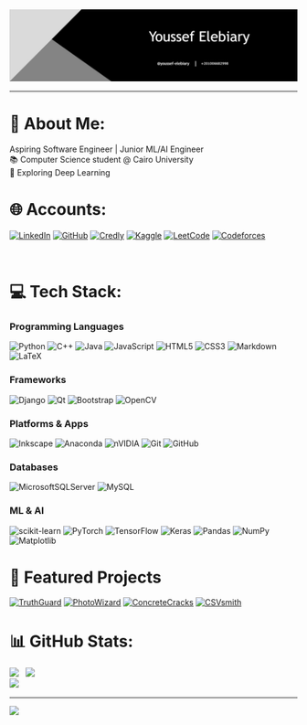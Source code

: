 <img src="./banner.jpg" />
<!-- <h1 style="font-size: 50px; font-weight: bolder; margin-top: 1rem; text-align: center;">Youssef Elebiary</h1> -->

___

# 💫 About Me:
Aspiring Software Engineer | Junior ML/AI Engineer  
📚 Computer Science student @ Cairo University  
🔭 Exploring Deep Learning

# 🌐 Accounts:
<div>

[![LinkedIn](https://img.shields.io/badge/LinkedIn-%230077B5.svg?style=for-the-badge&logo=linkedin&logoColor=white)](https://linkedin.com/in/YoussefElebiary) [![GitHub](https://img.shields.io/badge/github-%23121011.svg?style=for-the-badge&logo=github&logoColor=white)](https://github.com/YoussefElebiary/) [![Credly](https://img.shields.io/badge/credly-%23FF6B00.svg?style=for-the-badge&logo=credly&logoColor=white)](https://www.credly.com/users/youssef-elebiary)
[![Kaggle](https://img.shields.io/badge/kaggle-%2320BEFF.svg?style=for-the-badge&logo=kaggle&logoColor=white)](https://www.kaggle.com/youssefelebiary) [![LeetCode](https://img.shields.io/badge/leetcode-%23FFA116.svg?style=for-the-badge&logo=leetcode&logoColor=black)](https://leetcode.com/u/Youssef_Elebiary/) [![Codeforces](https://img.shields.io/badge/codeforces-%231F8ACB.svg?style=for-the-badge&logo=codeforces&logoColor=white)](https://codeforces.com/profile/Youssef_Elebiary)

</div>
<br>

# 💻 Tech Stack:
### Programming Languages
![Python](https://img.shields.io/badge/python-3670A0?style=for-the-badge&logo=python&logoColor=ffdd54) ![C++](https://img.shields.io/badge/c++-%2300599C.svg?style=for-the-badge&logo=c%2B%2B&logoColor=white) ![Java](https://img.shields.io/badge/java-%23ED8B00.svg?style=for-the-badge&logo=openjdk&logoColor=white) ![JavaScript](https://img.shields.io/badge/javascript-%23323330.svg?style=for-the-badge&logo=javascript&logoColor=%23F7DF1E)
![HTML5](https://img.shields.io/badge/html5-%23E34F26.svg?style=for-the-badge&logo=html5&logoColor=white) ![CSS3](https://img.shields.io/badge/css3-%231572B6.svg?style=for-the-badge&logo=css3&logoColor=white) ![Markdown](https://img.shields.io/badge/markdown-%23000000.svg?style=for-the-badge&logo=markdown&logoColor=white) ![LaTeX](https://img.shields.io/badge/latex-%23008080.svg?style=for-the-badge&logo=latex&logoColor=white)

### Frameworks
![Django](https://img.shields.io/badge/django-%23092E20.svg?style=for-the-badge&logo=django&logoColor=white) ![Qt](https://img.shields.io/badge/Qt-%23217346.svg?style=for-the-badge&logo=Qt&logoColor=white) ![Bootstrap](https://img.shields.io/badge/bootstrap-%238511FA.svg?style=for-the-badge&logo=bootstrap&logoColor=white) ![OpenCV](https://img.shields.io/badge/opencv-%23white.svg?style=for-the-badge&logo=opencv&logoColor=white)

### Platforms & Apps
![Inkscape](https://img.shields.io/badge/Inkscape-e0e0e0?style=for-the-badge&logo=inkscape&logoColor=080A13) ![Anaconda](https://img.shields.io/badge/Anaconda-%2344A833.svg?style=for-the-badge&logo=anaconda&logoColor=white) ![nVIDIA](https://img.shields.io/badge/cuda-000000.svg?style=for-the-badge&logo=nVIDIA&logoColor=green) ![Git](https://img.shields.io/badge/git-%23F05033.svg?style=for-the-badge&logo=git&logoColor=white) ![GitHub](https://img.shields.io/badge/github-%23121011.svg?style=for-the-badge&logo=github&logoColor=white) 

### Databases
![MicrosoftSQLServer](https://img.shields.io/badge/Microsoft%20SQL%20Server-CC2927?style=for-the-badge&logo=microsoft%20sql%20server&logoColor=white) ![MySQL](https://img.shields.io/badge/mysql-4479A1.svg?style=for-the-badge&logo=mysql&logoColor=white)

### ML & AI
![scikit-learn](https://img.shields.io/badge/scikit--learn-%23F7931E.svg?style=for-the-badge&logo=scikit-learn&logoColor=white) ![PyTorch](https://img.shields.io/badge/PyTorch-%23EE4C2C.svg?style=for-the-badge&logo=PyTorch&logoColor=white) ![TensorFlow](https://img.shields.io/badge/TensorFlow-%23FF6F00.svg?style=for-the-badge&logo=TensorFlow&logoColor=white) ![Keras](https://img.shields.io/badge/Keras-%23D00000.svg?style=for-the-badge&logo=Keras&logoColor=white)
![Pandas](https://img.shields.io/badge/pandas-%23150458.svg?style=for-the-badge&logo=pandas&logoColor=white) ![NumPy](https://img.shields.io/badge/numpy-%23013243.svg?style=for-the-badge&logo=numpy&logoColor=white) ![Matplotlib](https://img.shields.io/badge/Matplotlib-%23ffffff.svg?style=for-the-badge&logo=Matplotlib&logoColor=black)
<br>

# 🚀 Featured Projects
[![TruthGuard](https://github-readme-stats.vercel.app/api/pin/?username=YoussefElebiary&repo=TruthGuard&theme=dark)](https://github.com/YoussefElebiary/TruthGuard) [![PhotoWizard](https://github-readme-stats.vercel.app/api/pin/?username=YoussefElebiary&repo=PhotoWizard&theme=dark)](https://github.com/YoussefElebiary/PhotoWizard)
[![ConcreteCracks](https://github-readme-stats.vercel.app/api/pin/?username=YoussefElebiary&repo=ConcreteCracks&theme=dark)](https://github.com/YoussefElebiary/ConcreteCracks) [![CSVsmith](https://github-readme-stats.vercel.app/api/pin/?username=YoussefElebiary&repo=CSVsmith&theme=dark)](https://github.com/YoussefElebiary/CSVsmith)
<br>

# 📊 GitHub Stats:
![](https://github-readme-stats.vercel.app/api?username=YoussefElebiary&theme=dark&hide_border=false&include_all_commits=true&count_private=true&layout=compact) &nbsp; ![](https://nirzak-streak-stats.vercel.app/?user=YoussefElebiary&theme=dark&hide_border=false)<br/>
![](https://github-readme-stats.vercel.app/api/top-langs/?username=YoussefElebiary&theme=dark&hide_border=false&include_all_commits=true&count_private=true&layout=compact)

---
[![](https://visitcount.itsvg.in/api?id=YoussefElebiary&icon=0&color=0)](https://visitcount.itsvg.in)